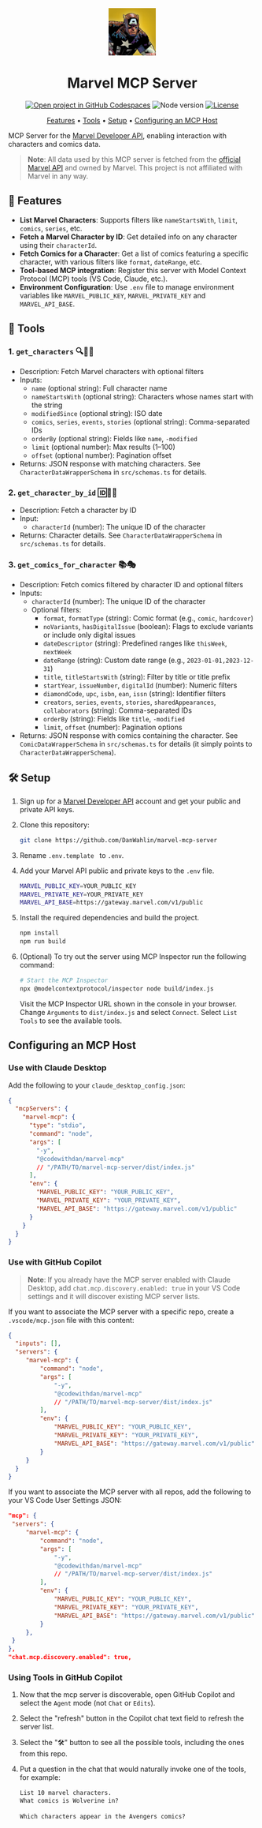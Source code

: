 <div align="center">

<img src="./images/captain-america.jpg" alt="" align="center" height="96" />

# Marvel MCP Server

[![Open project in GitHub Codespaces](https://img.shields.io/badge/Codespaces-Open-blue?style=flat-square&logo=github)](https://codespaces.new/danwahlin/marvel-mcp?hide_repo_select=true&ref=main&quickstart=true)
![Node version](https://img.shields.io/badge/Node.js->=20-3c873a?style=flat-square)
[![License](https://img.shields.io/badge/License-MIT-yellow?style=flat-square)](LICENSE)

[Features](#features) • [Tools](#tools) • [Setup](#setup) • [Configuring an MCP Host](#configuring-an-mcp-host)

</div>

MCP Server for the [Marvel Developer API](https://developer.marvel.com/documentation/getting_started), enabling interaction with characters and comics data.

> **Note**: All data used by this MCP server is fetched from the [official Marvel API](https://developer.marvel.com/documentation/getting_started) and owned by Marvel. This project is not affiliated with Marvel in any way.

<a name="features"></a>
## 🔧 Features

- **List Marvel Characters**: Supports filters like `nameStartsWith`, `limit`, `comics`, `series`, etc.
- **Fetch a Marvel Character by ID**: Get detailed info on any character using their `characterId`.
- **Fetch Comics for a Character**: Get a list of comics featuring a specific character, with various filters like `format`, `dateRange`, etc.
- **Tool-based MCP integration**: Register this server with Model Context Protocol (MCP) tools (VS Code, Claude, etc.).
- **Environment Configuration**: Use `.env` file to manage environment variables like `MARVEL_PUBLIC_KEY`, `MARVEL_PRIVATE_KEY` and `MARVEL_API_BASE`.

<a name="tools"></a>
## 🧰 Tools

### 1. `get_characters` 🔍🦸‍♂️
- Description: Fetch Marvel characters with optional filters
- Inputs:
  - `name` (optional string): Full character name
  - `nameStartsWith` (optional string): Characters whose names start with the string
  - `modifiedSince` (optional string): ISO date
  - `comics`, `series`, `events`, `stories` (optional string): Comma-separated IDs
  - `orderBy` (optional string): Fields like `name`, `-modified`
  - `limit` (optional number): Max results (1–100)
  - `offset` (optional number): Pagination offset
- Returns: JSON response with matching characters. See `CharacterDataWrapperSchema` in `src/schemas.ts` for details.

### 2. `get_character_by_id` 🆔🧑‍🎤
- Description: Fetch a character by ID
- Input:
  - `characterId` (number): The unique ID of the character
- Returns: Character details. See `CharacterDataWrapperSchema` in `src/schemas.ts` for details.

### 3. `get_comics_for_character` 📚🎭
- Description: Fetch comics filtered by character ID and optional filters
- Inputs:
  - `characterId` (number): The unique ID of the character
  - Optional filters:
    - `format`, `formatType` (string): Comic format (e.g., `comic`, `hardcover`)
    - `noVariants`, `hasDigitalIssue` (boolean): Flags to exclude variants or include only digital issues
    - `dateDescriptor` (string): Predefined ranges like `thisWeek`, `nextWeek`
    - `dateRange` (string): Custom date range (e.g., `2023-01-01,2023-12-31`)
    - `title`, `titleStartsWith` (string): Filter by title or title prefix
    - `startYear`, `issueNumber`, `digitalId` (number): Numeric filters
    - `diamondCode`, `upc`, `isbn`, `ean`, `issn` (string): Identifier filters
    - `creators`, `series`, `events`, `stories`, `sharedAppearances`, `collaborators` (string): Comma-separated IDs
    - `orderBy` (string): Fields like `title`, `-modified`
    - `limit`, `offset` (number): Pagination options
- Returns: JSON response with comics containing the character. See `ComicDataWrapperSchema` in `src/schemas.ts` for details (it simply points to `CharacterDataWrapperSchema`).

<a name="setup"></a>
## 🛠️ Setup

1. Sign up for a [Marvel Developer API](https://developer.marvel.com/documentation/getting_started) account and get your public and private API keys.

1. Clone this repository:

    ```bash
    git clone https://github.com/DanWahlin/marvel-mcp-server
    ```

1. Rename `.env.template ` to `.env`.

1. Add your Marvel API public and private keys to the `.env` file.

    ```bash
    MARVEL_PUBLIC_KEY=YOUR_PUBLIC_KEY
    MARVEL_PRIVATE_KEY=YOUR_PRIVATE_KEY
    MARVEL_API_BASE=https://gateway.marvel.com/v1/public
    ```
1. Install the required dependencies and build the project.

    ```bash
    npm install
    npm run build
    ```

1. (Optional) To try out the server using MCP Inspector run the following command:

    ```bash
    # Start the MCP Inspector
    npx @modelcontextprotocol/inspector node build/index.js
    ```

    Visit the MCP Inspector URL shown in the console in your browser. Change `Arguments` to `dist/index.js` and select `Connect`. Select `List Tools` to see the available tools.

<a name="configuring-an-mcp-host"></a>
## Configuring an MCP Host

### Use with Claude Desktop

Add the following to your `claude_desktop_config.json`:

```json
{
  "mcpServers": {
    "marvel-mcp": {
      "type": "stdio",
      "command": "node",
      "args": [
        "-y",
        "@codewithdan/marvel-mcp"
        // "/PATH/TO/marvel-mcp-server/dist/index.js"
      ],
      "env": {
        "MARVEL_PUBLIC_KEY": "YOUR_PUBLIC_KEY",
        "MARVEL_PRIVATE_KEY": "YOUR_PRIVATE_KEY",
        "MARVEL_API_BASE": "https://gateway.marvel.com/v1/public"
      }
    }
  }
}
```

### Use with GitHub Copilot

> **Note**: If you already have the MCP server enabled with Claude Desktop, add `chat.mcp.discovery.enabled: true` in your VS Code settings and it will discover existing MCP server lists.

If you want to associate the MCP server with a specific repo, create a `.vscode/mcp.json` file with this content:

   ```json
   {
     "inputs": [],
     "servers": {
        "marvel-mcp": {
            "command": "node",
            "args": [
                "-y",
                "@codewithdan/marvel-mcp"
                // "/PATH/TO/marvel-mcp-server/dist/index.js"
            ],
            "env": {
                "MARVEL_PUBLIC_KEY": "YOUR_PUBLIC_KEY",
                "MARVEL_PRIVATE_KEY": "YOUR_PRIVATE_KEY",
                "MARVEL_API_BASE": "https://gateway.marvel.com/v1/public"
            }
        }
     }
   }
   ```

If you want to associate the MCP server with all repos, add the following to your VS Code User Settings JSON:

   ```json
  "mcp": {
    "servers": {
        "marvel-mcp": {
            "command": "node",
            "args": [
                "-y",
                "@codewithdan/marvel-mcp"
                // "/PATH/TO/marvel-mcp-server/dist/index.js"
            ],
            "env": {
                "MARVEL_PUBLIC_KEY": "YOUR_PUBLIC_KEY",
                "MARVEL_PRIVATE_KEY": "YOUR_PRIVATE_KEY",
                "MARVEL_API_BASE": "https://gateway.marvel.com/v1/public"
            }
        },
    }
  },
  "chat.mcp.discovery.enabled": true,
   ```

### Using Tools in GitHub Copilot

1. Now that the mcp server is discoverable, open GitHub Copilot and select the `Agent` mode (not `Chat` or `Edits`).
2. Select the "refresh" button in the Copilot chat text field to refresh the server list.
3. Select the "🛠️" button to see all the possible tools, including the ones from this repo.
4. Put a question in the chat that would naturally invoke one of the tools, for example: 

    ```
    List 10 marvel characters.
    What comics is Wolverine in?
    
    Which characters appear in the Avengers comics?
    ```
